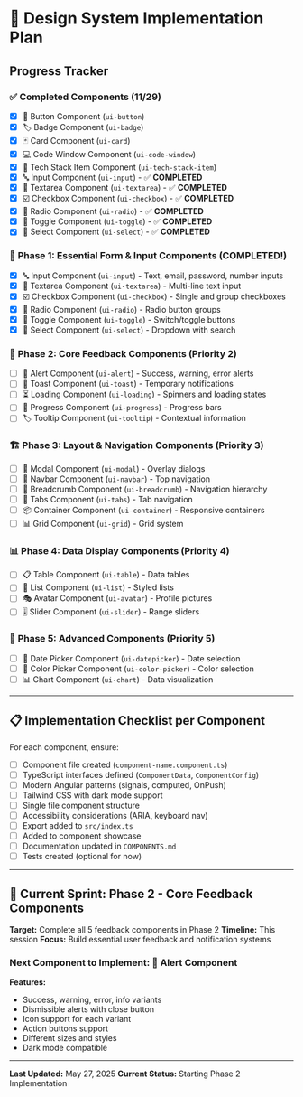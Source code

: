 # 🎯 Design System Implementation Plan

## Progress Tracker

### ✅ **Completed Components (11/29)**
- [x] 🔘 Button Component (`ui-button`)
- [x] 🏷️ Badge Component (`ui-badge`) 
- [x] 🃏 Card Component (`ui-card`)
- [x] 💻 Code Window Component (`ui-code-window`)
- [x] 🔧 Tech Stack Item Component (`ui-tech-stack-item`)
- [x] 🔤 Input Component (`ui-input`) - ✅ **COMPLETED**
- [x] 📝 Textarea Component (`ui-textarea`) - ✅ **COMPLETED**
- [x] ☑️ Checkbox Component (`ui-checkbox`) - ✅ **COMPLETED**
- [x] 🔘 Radio Component (`ui-radio`) - ✅ **COMPLETED**
- [x] 🔄 Toggle Component (`ui-toggle`) - ✅ **COMPLETED**
- [x] 📍 Select Component (`ui-select`) - ✅ **COMPLETED**

### 🎉 **Phase 1: Essential Form & Input Components (COMPLETED!)**
- [x] 🔤 Input Component (`ui-input`) - Text, email, password, number inputs
- [x] 📝 Textarea Component (`ui-textarea`) - Multi-line text input
- [x] ☑️ Checkbox Component (`ui-checkbox`) - Single and group checkboxes
- [x] 🔘 Radio Component (`ui-radio`) - Radio button groups
- [x] 🔄 Toggle Component (`ui-toggle`) - Switch/toggle buttons
- [x] 📍 Select Component (`ui-select`) - Dropdown with search

### 🎯 **Phase 2: Core Feedback Components (Priority 2)**
- [ ] 🔔 Alert Component (`ui-alert`) - Success, warning, error alerts
- [ ] 🍞 Toast Component (`ui-toast`) - Temporary notifications
- [ ] ⏳ Loading Component (`ui-loading`) - Spinners and loading states
- [ ] 🔄 Progress Component (`ui-progress`) - Progress bars
- [ ] 🏷️ Tooltip Component (`ui-tooltip`) - Contextual information

### 🏗️ **Phase 3: Layout & Navigation Components (Priority 3)**
- [ ] 📱 Modal Component (`ui-modal`) - Overlay dialogs
- [ ] 🧭 Navbar Component (`ui-navbar`) - Top navigation
- [ ] 🍞 Breadcrumb Component (`ui-breadcrumb`) - Navigation hierarchy
- [ ] 📑 Tabs Component (`ui-tabs`) - Tab navigation
- [ ] 📦 Container Component (`ui-container`) - Responsive containers
- [ ] 📊 Grid Component (`ui-grid`) - Grid system

### 📊 **Phase 4: Data Display Components (Priority 4)**
- [ ] 📋 Table Component (`ui-table`) - Data tables
- [ ] 📄 List Component (`ui-list`) - Styled lists
- [ ] 🎭 Avatar Component (`ui-avatar`) - Profile pictures
- [ ] 🎚️ Slider Component (`ui-slider`) - Range sliders

### 🎨 **Phase 5: Advanced Components (Priority 5)**
- [ ] 📅 Date Picker Component (`ui-datepicker`) - Date selection
- [ ] 🎨 Color Picker Component (`ui-color-picker`) - Color selection
- [ ] 📊 Chart Component (`ui-chart`) - Data visualization

---

## 📋 **Implementation Checklist per Component**

For each component, ensure:
- [ ] Component file created (`component-name.component.ts`)
- [ ] TypeScript interfaces defined (`ComponentData`, `ComponentConfig`)
- [ ] Modern Angular patterns (signals, computed, OnPush)
- [ ] Tailwind CSS with dark mode support
- [ ] Single file component structure
- [ ] Accessibility considerations (ARIA, keyboard nav)
- [ ] Export added to `src/index.ts`
- [ ] Added to component showcase
- [ ] Documentation updated in `COMPONENTS.md`
- [ ] Tests created (optional for now)

---

## 🎯 **Current Sprint: Phase 2 - Core Feedback Components**

**Target:** Complete all 5 feedback components in Phase 2
**Timeline:** This session
**Focus:** Build essential user feedback and notification systems

### Next Component to Implement: 🔔 Alert Component

**Features:**
- Success, warning, error, info variants
- Dismissible alerts with close button
- Icon support for each variant
- Action buttons support
- Different sizes and styles
- Dark mode compatible

---

**Last Updated:** May 27, 2025
**Current Status:** Starting Phase 2 Implementation

